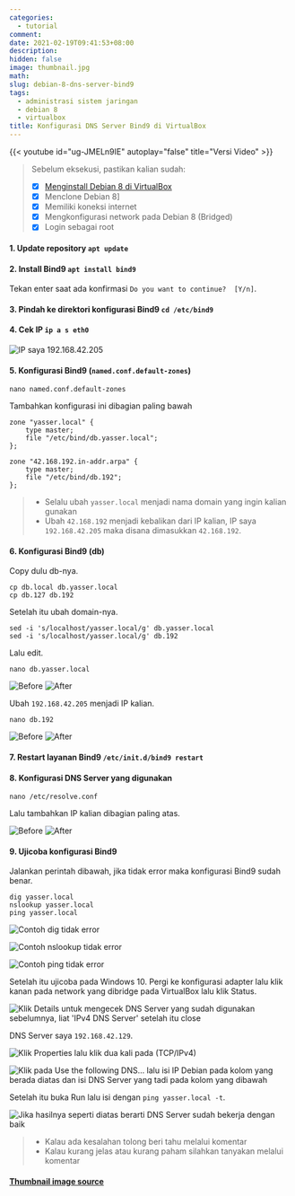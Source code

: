 ```yaml
---
categories:
  - tutorial
comment:
date: 2021-02-19T09:41:53+08:00
description: 
hidden: false
image: thumbnail.jpg
math:
slug: debian-8-dns-server-bind9
tags:
  - administrasi sistem jaringan
  - debian 8
  - virtualbox
title: Konfigurasi DNS Server Bind9 di VirtualBox
---
```


{{< youtube id="ug-JMELn9IE" autoplay="false" title="Versi Video" >}}

> Sebelum eksekusi, pastikan kalian sudah:
> - [x] [Menginstall Debian 8 di VirtualBox](/p/install-debian-8-virtualbox/)
> - [x] Menclone Debian 8]
> - [x] Memiliki koneksi internet
> - [x] Mengkonfigurasi network pada Debian 8 (Bridged)
> - [x] Login sebagai root

#### 1. Update repository `apt update`

#### 2. Install Bind9 `apt install bind9`

Tekan enter saat ada konfirmasi `Do you want to continue?  [Y/n]`.

#### 3. Pindah ke direktori konfigurasi Bind9 `cd /etc/bind9`

#### 4. Cek IP `ip a s eth0`

![IP saya 192.168.42.205](image001.jpg)

#### 5. Konfigurasi Bind9 (`named.conf.default-zones`)

```
nano named.conf.default-zones
```

Tambahkan konfigurasi ini dibagian paling bawah

```
zone "yasser.local" {
    type master;
    file "/etc/bind/db.yasser.local";
};

zone "42.168.192.in-addr.arpa" {
    type master;
    file "/etc/bind/db.192";
};
```

> - Selalu ubah `yasser.local` menjadi nama domain yang ingin kalian gunakan
> - Ubah `42.168.192` menjadi kebalikan dari IP kalian, IP saya `192.168.42.205` maka disana dimasukkan `42.168.192`.

#### 6. Konfigurasi Bind9 (db)

Copy dulu db-nya.

```
cp db.local db.yasser.local
cp db.127 db.192
```

Setelah itu ubah domain-nya.

```
sed -i 's/localhost/yasser.local/g' db.yasser.local
sed -i 's/localhost/yasser.local/g' db.192
```

Lalu edit.

```
nano db.yasser.local
```

![Before](image002.jpg) ![After](image003.jpg)

Ubah `192.168.42.205` menjadi IP kalian.

```
nano db.192
```

![Before](image004.jpg) ![After](image005.jpg)

#### 7. Restart layanan Bind9 `/etc/init.d/bind9 restart`

#### 8. Konfigurasi DNS Server yang digunakan

```
nano /etc/resolve.conf
```

Lalu tambahkan IP kalian dibagian paling atas.

![Before](image006.jpg) ![After](image007.jpg)

#### 9. Ujicoba konfigurasi Bind9

Jalankan perintah dibawah, jika tidak error maka konfigurasi Bind9 sudah benar.

```
dig yasser.local
nslookup yasser.local
ping yasser.local
```

![Contoh dig tidak error](image008.jpg)

![Contoh nslookup tidak error](image009.jpg)

![Contoh ping tidak error](image010.jpg)

Setelah itu ujicoba pada Windows 10. Pergi ke konfigurasi adapter lalu klik kanan pada network yang dibridge pada VirtualBox lalu klik Status.

![Klik Details untuk mengecek DNS Server yang sudah digunakan sebelumnya, liat 'IPv4 DNS Server' setelah itu close](image011.jpg)

DNS Server saya `192.168.42.129`.

![Klik Properties lalu klik dua kali pada (TCP/IPv4)](image012.jpg)

![Klik pada Use the following DNS... lalu isi IP Debian pada kolom yang berada diatas dan isi DNS Server yang tadi pada kolom yang dibawah](image013.jpg)

Setelah itu buka Run lalu isi dengan `ping yasser.local -t`.

![Jika hasilnya seperti diatas berarti DNS Server sudah bekerja dengan baik](image014.jpg)

> - Kalau ada kesalahan tolong beri tahu melalui komentar
> - Kalau kurang jelas atau kurang paham silahkan tanyakan melalui komentar

#### [Thumbnail image source](https://www.zerochan.net/1533595)